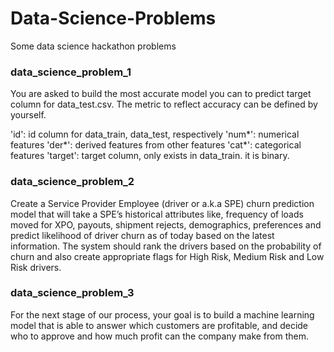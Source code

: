 # Data-Science-Problems
Some data science hackathon problems

### data_science_problem_1 
You are asked to build the most accurate model you can to predict target column for data_test.csv. The metric to reflect accuracy can be defined by yourself. 

'id': id column for data_train, data_test, respectively
'num*': numerical features
'der*': derived features from other features
'cat*': categorical features
'target': target column, only exists in data_train. it is binary.

### data_science_problem_2
Create a Service Provider Employee (driver or a.k.a SPE) churn prediction model that will take a SPE’s historical attributes like, frequency of loads moved for XPO, payouts, shipment rejects, demographics, preferences and predict likelihood of driver churn as of today based on the latest information. 
The system should rank the drivers based on the probability of churn and also create appropriate flags for High Risk, Medium Risk and Low Risk drivers. 

### data_science_problem_3
For the next stage of our process, your goal is to build a machine learning model that is able to answer which customers are profitable, and decide who to approve and how much profit can the company make from them. 
